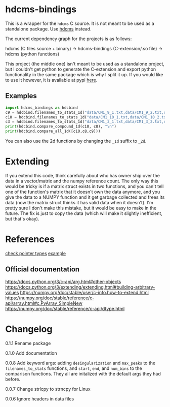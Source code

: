 # hdcms-bindings

This is a wrapper for the `hdcms` C source. It is not meant to be used as a standalone package. Use [hdcms](https://github.com/jasoneveleth/hdcms) instead.

The current dependency graph for the projects is as follows:

hdcms (C files source + binary) -> hdcms-bindings (C-extension/.so file) -> hdcms (python functions)

This project (the middle one) isn't meant to be used as a standalone project, but I couldn't get python to generate the C-extension and export python functionality in the same package which is why I split it up. If you would like to use it however, it is available at pypi [here](https://pypi.org/project/hdcms-bindings/).

## Examples

```python
import hdcms_bindings as hdcbind
c9 = hdcbind.filenames_to_stats_1d("data/CM1_9_1.txt,data/CM1_9_2.txt,data/CM1_9_3.txt")
c10 = hdcbind.filenames_to_stats_1d("data/CM1_10_1.txt,data/CM1_10_2.txt,data/CM1_10_3.txt")
c3 = hdcbind.filenames_to_stats_1d("data/CM1_3_1.txt,data/CM1_3_2.txt,data/CM1_3_3.txt")
print(hdcbind.compare_compound_1d(c10, c8), "\n")
print(hdcbind.compare_all_1d([c10,c8,c9]))
```

You can also use the 2d functions by changing the `_1d` suffix to
`_2d`.


# Extending

If you extend this code, think carefully about who has owner ship
over the data in a vector/matrix and the numpy reference count. The only way
this would be tricky is if a matrix struct exists in two functions, and you
can't tell one of the function's matrix that it doesn't own the data anymore,
and you give the data to a NUMPY function and it get garbage
collected and frees its data (now the matrix struct thinks it has
valid data when it doesn't). I'm pretty sure I don't make this
mistake, but it would be easy to make in the future. The fix is
just to copy the data (which will make it slightly inefficient,
but that's okay).

# References

[check pointer types](https://stackoverflow.com/questions/7774524/segfault-when-trying-to-write-to-a-numpy-array-created-within-a-c-extension)
[example](https://stackoverflow.com/questions/16585083/returning-numpy-array-from-a-c-extension)

## Official documentation

https://docs.python.org/3/c-api/arg.html#other-objects
https://docs.python.org/3/extending/extending.html#building-arbitrary-values
https://numpy.org/doc/stable/user/c-info.how-to-extend.html
https://numpy.org/doc/stable/reference/c-api/array.html#c.PyArray_SimpleNew
https://numpy.org/doc/stable/reference/c-api/dtype.html

# Changelog

0.1.1 Rename package

0.1.0 Add documentation

0.0.8 Add keyword args: adding `desingularization` and `max_peaks` to the `filenames_to_stats` functions, and `start`, `end`, and `num_bins` to the comparison functions. They all are initalized with the default args they had before.

0.0.7 Change strlcpy to strncpy for Linux

0.0.6 Ignore headers in data files
